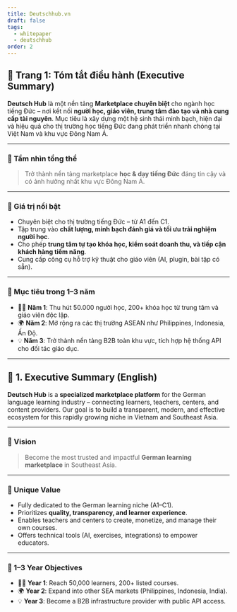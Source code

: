 ```yaml
---
title: Deutschhub.vn
draft: false
tags:
  - whitepaper
  - deutschhub
order: 2
---
```


## 📄 Trang 1: Tóm tắt điều hành (Executive Summary)

**Deutsch Hub** là một nền tảng **Marketplace chuyên biệt** cho ngành học tiếng Đức – nơi kết nối **người học, giáo viên, trung tâm đào tạo và nhà cung cấp tài nguyên**. Mục tiêu là xây dựng một hệ sinh thái minh bạch, hiện đại và hiệu quả cho thị trường học tiếng Đức đang phát triển nhanh chóng tại Việt Nam và khu vực Đông Nam Á.

---

### 🎯 Tầm nhìn tổng thể

> Trở thành nền tảng marketplace **học & dạy tiếng Đức** đáng tin cậy và có ảnh hưởng nhất khu vực Đông Nam Á.

---

### 💎 Giá trị nổi bật

- Chuyên biệt cho thị trường tiếng Đức – từ A1 đến C1.
- Tập trung vào **chất lượng, minh bạch đánh giá và tối ưu trải nghiệm người học**.
- Cho phép **trung tâm tự tạo khóa học, kiểm soát doanh thu, và tiếp cận khách hàng tiềm năng**.
- Cung cấp công cụ hỗ trợ kỹ thuật cho giáo viên (AI, plugin, bài tập có sẵn).

---

### 🎯 Mục tiêu trong 1–3 năm

- 🧑‍🎓 **Năm 1**: Thu hút 50.000 người học, 200+ khóa học từ trung tâm và giáo viên độc lập.
- 🌍 **Năm 2**: Mở rộng ra các thị trường ASEAN như Philippines, Indonesia, Ấn Độ.
- 💡 **Năm 3**: Trở thành nền tảng B2B toàn khu vực, tích hợp hệ thống API cho đối tác giáo dục.

---

## 📄 1. Executive Summary (English)

**Deutsch Hub** is a **specialized marketplace platform** for the German language learning industry – connecting learners, teachers, centers, and content providers. Our goal is to build a transparent, modern, and effective ecosystem for this rapidly growing niche in Vietnam and Southeast Asia.

---

### 🎯 Vision

> Become the most trusted and impactful **German learning marketplace** in Southeast Asia.

---

### 💎 Unique Value

- Fully dedicated to the German learning niche (A1–C1).
- Prioritizes **quality, transparency, and learner experience**.
- Enables teachers and centers to create, monetize, and manage their own courses.
- Offers technical tools (AI, exercises, integrations) to empower educators.

---

### 🎯 1–3 Year Objectives

- 🧑‍🎓 **Year 1**: Reach 50,000 learners, 200+ listed courses.
- 🌍 **Year 2**: Expand into other SEA markets (Philippines, Indonesia, India).
- 💡 **Year 3**: Become a B2B infrastructure provider with public API access.
